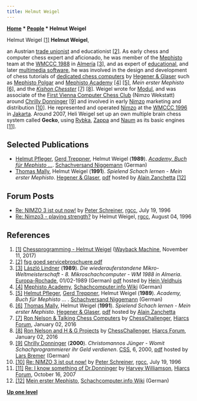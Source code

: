 ```yaml
---
title: Helmut Weigel
---
```

**[Home](Home "Home") * [People](People "People") * Helmut Weigel**

[](File:Weigel_helmut.jpg) Helmut Weigel <a id="cite-note-1" href="#cite-ref-1">[1]</a>
**Helmut Weigel**,

an Austrian [trade unionist](https://en.wikipedia.org/wiki/Unionist) and educationist <a id="cite-note-2" href="#cite-ref-2">[2]</a>.
As early chess and computer chess expert and aficionado, he was member of the [Mephisto](Mephisto "Mephisto") team at the [WMCCC 1988](WMCCC_1988 "WMCCC 1988") in [Almería](https://en.wikipedia.org/wiki/Almer%C3%ADa)
<a id="cite-note-3" href="#cite-ref-3">[3]</a>,
and as expert of [educational](https://en.wikipedia.org/wiki/Educational_software), and later [multimedia software](https://en.wikipedia.org/wiki/Multimedia),
he was involved in the design and development of chess tutorials of [dedicated chess computers](Dedicated_Chess_Computers "Dedicated Chess Computers") by [Hegener & Glaser](Hegener_%26_Glaser "Hegener & Glaser") such as [Mephisto Polgar](Mephisto_Polgar "Mephisto Polgar") and [Mephisto Academy](Mephisto_Polgar "Mephisto Polgar")
<a id="cite-note-4" href="#cite-ref-4">[4]</a>
<a id="cite-note-5" href="#cite-ref-5">[5]</a>, *Mein erster Mephisto* <a id="cite-note-6" href="#cite-ref-6">[6]</a>, and the *[Kishon Chesster](Ephraim_Kishon "Ephraim Kishon")*
<a id="cite-note-7" href="#cite-ref-7">[7]</a>
<a id="cite-note-8" href="#cite-ref-8">[8]</a>.
Weigel wrote for [Modul](Modul "Modul"), and was associate of the [First Vienna Computer Chess Club](index.php?title=First_Vienna_Computer_Chess_Club&action=edit&redlink=1 "First Vienna Computer Chess Club (page does not exist)") (Nimzo Wekstatt) around [Chrilly Donninger](Chrilly_Donninger "Chrilly Donninger") <a id="cite-note-9" href="#cite-ref-9">[9]</a>
and involved in early [Nimzo](Nimzo "Nimzo") marketing and distribution <a id="cite-note-10" href="#cite-ref-10">[10]</a>. He represented and operated [Nimzo](Nimzo "Nimzo") at the [WMCCC 1996](WMCCC_1996 "WMCCC 1996") in [Jakarta](https://en.wikipedia.org/wiki/Jakarta). Around 2007, Heli Weigel set up an own multiple brain chess system called **Gecko**, using [Rybka](Rybka "Rybka"), [Zappa](Zappa "Zappa") and [Naum](Naum "Naum") as its basic engines <a id="cite-note-11" href="#cite-ref-11">[11]</a>.

## Selected Publications

- [Helmut Pfleger](https://en.wikipedia.org/wiki/Helmut_Pfleger), [Gerd Treppner](https://de.chessbase.com/post/gerd-treppner-verstorben), Helmut Weigel (**1989**). *[Academy, Buch für Mephisto ...](https://www.niggemann.com/en/books-media/academy-buch-fur-mephisto.html)*. [Schachversand Niggemann](Schachversand_Niggemann "Schachversand Niggemann") (German)
- [Thomas Mally](Thomas_Mally "Thomas Mally"), Helmut Weigel (**1991**). *Spielend Schach lernen - Mein erster Mephisto*. [Hegener & Glaser](Hegener_%26_Glaser "Hegener & Glaser"), [pdf](http://isabelle.zanchetta.free.fr/docs/Mephisto/Mephisto_Mein_erster_DE.pdf) hosted by [Alain Zanchetta](index.php?title=Alain_Zanchetta&action=edit&redlink=1 "Alain Zanchetta (page does not exist)") <a id="cite-note-12" href="#cite-ref-12">[12]</a>

## Forum Posts

- [Re: NIMZO 3 ist out now!](https://groups.google.com/d/msg/rec.games.chess.computer/fON9kA5LPYo/_utfvtP6RzsJ) by [Peter Schreiner](Peter_Schreiner "Peter Schreiner"), [rgcc](Computer_Chess_Forums "Computer Chess Forums"), July 19, 1996
- [Re: Nimzo3 - playing strength?](https://groups.google.com/d/msg/rec.games.chess.computer/lZshGHUeuxY/Kfef3R7vIkQJ) by Helmut Weigel, [rgcc](Computer_Chess_Forums "Computer Chess Forums"), August 04, 1996

## References

1. <a id="cite-ref-1" href="#cite-note-1">[1]</a> [Chessprogramming - Helmut Weigel](https://web.archive.org/web/20171111174309/http://chessprogramming.wikispaces.com/Helmut+Weigel) ([Wayback Machine](https://en.wikipedia.org/wiki/Wayback_Machine), November 11, 2017)
1. <a id="cite-ref-2" href="#cite-note-2">[2]</a> [fsg goed servicebroschuere.pdf](https://fsg-polizei-noe.at/sites/test.noe.spoe.at/files/fsg_goed_servicebroschuere_.pdf)
1. <a id="cite-ref-3" href="#cite-note-3">[3]</a> [László Lindner](L%C3%A1szl%C3%B3_Lindner "László Lindner") (**1989**). *Die wiederauferstandene Mikro-Weltmeisterschaft - 8. Mikroschachcomputer - WM 1988 in Almeria*. [Europa-Rochade](https://de.wikipedia.org/wiki/Rochade_Europa), 01/02-1989 (German) [pdf](http://schaakcomputers.nl/hein_veldhuis/database/files/11-1988,%20Europa-Rochade,%20Die%208.%20Mikroschachcomputer-WM%201988%20in%20Almeria.pdf) hosted by [Hein Veldhuis](Hein_Veldhuis "Hein Veldhuis")
1. <a id="cite-ref-4" href="#cite-note-4">[4]</a> [Mephisto Academy](https://www.schach-computer.info/wiki/index.php/Mephisto_Academy), [Schachcomputer.info Wiki](https://www.schach-computer.info/wiki/index.php/Hauptseite_En) (German)
1. <a id="cite-ref-5" href="#cite-note-5">[5]</a> [Helmut Pfleger](https://en.wikipedia.org/wiki/Helmut_Pfleger), [Gerd Treppner](https://de.chessbase.com/post/gerd-treppner-verstorben), Helmut Weigel (**1989**). *Academy, Buch für Mephisto ...* . [Schachversand Niggemann](Schachversand_Niggemann "Schachversand Niggemann") (German)
1. <a id="cite-ref-6" href="#cite-note-6">[6]</a> [Thomas Mally](Thomas_Mally "Thomas Mally"), Helmut Weigel (**1991**). *Spielend Schach lernen - Mein erster Mephisto*. [Hegener & Glaser](Hegener_%26_Glaser "Hegener & Glaser"), [pdf](http://isabelle.zanchetta.free.fr/docs/Mephisto/Mephisto_Mein_erster_DE.pdf) hosted by [Alain Zanchetta](index.php?title=Alain_Zanchetta&action=edit&redlink=1 "Alain Zanchetta (page does not exist)")
1. <a id="cite-ref-7" href="#cite-note-7">[7]</a> [Ron Nelson & Talking Chess Computers](http://www.hiarcs.net/forums/viewtopic.php?t=6768&start=191) by [ChessChallenger](Ron_Nelson "Ron Nelson"), [Hiarcs Forum](Computer_Chess_Forums "Computer Chess Forums"), January 02, 2016
1. <a id="cite-ref-8" href="#cite-note-8">[8]</a> [Ron Nelson and H & G Projects](http://www.hiarcs.net/forums/viewtopic.php?t=6768&start=194) by [ChessChallenger](Ron_Nelson "Ron Nelson"), [Hiarcs Forum](Computer_Chess_Forums "Computer Chess Forums"), January 02, 2016
1. <a id="cite-ref-9" href="#cite-note-9">[9]</a> [Chrilly Donninger](Chrilly_Donninger "Chrilly Donninger") (**2000**). *Christomannos Jünger - Womit Schachprogrammierer ihr Geld verdienen*. [CSS](Computerschach_und_Spiele "Computerschach und Spiele"), 6, 2000, [pdf](http://www.lbremer.de/chrilly/christomanno.pdf) hosted by [Lars Bremer](Lars_Bremer "Lars Bremer") (German)
1. <a id="cite-ref-10" href="#cite-note-10">[10]</a> [Re: NIMZO 3 ist out now!](https://groups.google.com/d/msg/rec.games.chess.computer/fON9kA5LPYo/_utfvtP6RzsJ) by [Peter Schreiner](Peter_Schreiner "Peter Schreiner"), [rgcc](Computer_Chess_Forums "Computer Chess Forums"), July 19, 1996
1. <a id="cite-ref-11" href="#cite-note-11">[11]</a> [Re: I know something of Dr.Donninger](http://hiarcs.net/forums/viewtopic.php?t=398&start=19) by [Harvey Williamson](Harvey_Williamson "Harvey Williamson"), [Hiarcs Forum](Computer_Chess_Forums "Computer Chess Forums"), October 16, 2007
1. <a id="cite-ref-12" href="#cite-note-12">[12]</a> [Mein erster Mephisto](https://www.schach-computer.info/wiki/index.php/Mein_erster_Mephisto), [Schachcomputer.info Wiki](https://www.schach-computer.info/wiki/index.php/Hauptseite_En) (German)

**[Up one level](People "People")**

